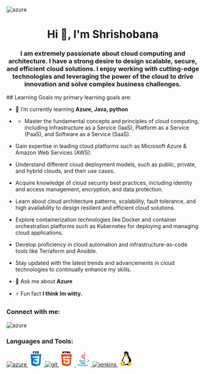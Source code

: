 <img src="https://c8.alamy.com/comp/2R4NW5C/3d-cartoon-woman-sitting-on-cloud-and-using-laptop-illustration-isolated-on-white-background-2R4NW5C.jpg" alt="azure" width="200" height="200"/>
<h1 align="center">
  Hi 👋, I'm Shrishobana</h1>
<h3 align="center">I am extremely passionate about cloud computing and architecture. I have a strong desire to design scalable, secure, and efficient cloud solutions. I enjoy working with cutting-edge technologies and leveraging the power of the cloud to drive innovation and solve complex business challenges.
</h3>
## Learning Goals
my primary learning goals are:

- 🌱 I’m currently learning **Azure, Java, python**
- - Master the fundamental concepts and principles of cloud computing, including Infrastructure as a Service (IaaS), Platform as a Service (PaaS), and Software as a Service (SaaS).
- Gain expertise in leading cloud platforms such as Microsoft Azure & Amazon Web Services (AWS).
- Understand different cloud deployment models, such as public, private, and hybrid clouds, and their use cases.
- Acquire knowledge of cloud security best practices, including identity and access management, encryption, and data protection.
- Learn about cloud architecture patterns, scalability, fault tolerance, and high availability to design resilient and efficient cloud solutions.
- Explore containerization technologies like Docker and container orchestration platforms such as Kubernetes for deploying and managing cloud applications.
- Develop proficiency in cloud automation and infrastructure-as-code tools like Terraform and Ansible.
- Stay updated with the latest trends and advancements in cloud technologies to continually enhance my skills.

- 💬 Ask me about **Azure**

- ⚡ Fun fact **I think Im witty.**

<h3 align="left">Connect with me:</h3>
<p align="left">
</p>
<img src="https://i.pinimg.com/originals/c8/17/aa/c817aa0f40bf2f5d5921390ebfe26dbf.jpg" alt="azure" width="100" height="100"/>

<h3 align="left">Languages and Tools:</h3>
<p align="left"> <a href="https://azure.microsoft.com/en-in/" target="_blank" rel="noreferrer"> <img src="https://www.vectorlogo.zone/logos/microsoft_azure/microsoft_azure-icon.svg" alt="azure" width="40" height="40"/> </a> <a href="https://www.w3schools.com/css/" target="_blank" rel="noreferrer"> <img src="https://raw.githubusercontent.com/devicons/devicon/master/icons/css3/css3-original-wordmark.svg" alt="css3" width="40" height="40"/> </a> <a href="https://git-scm.com/" target="_blank" rel="noreferrer"> <img src="https://www.vectorlogo.zone/logos/git-scm/git-scm-icon.svg" alt="git" width="40" height="40"/> </a> <a href="https://www.w3.org/html/" target="_blank" rel="noreferrer"> <img src="https://raw.githubusercontent.com/devicons/devicon/master/icons/html5/html5-original-wordmark.svg" alt="html5" width="40" height="40"/> </a> <a href="https://www.java.com" target="_blank" rel="noreferrer"> <img src="https://raw.githubusercontent.com/devicons/devicon/master/icons/java/java-original.svg" alt="java" width="40" height="40"/> </a> <a href="https://www.jenkins.io" target="_blank" rel="noreferrer"> <img src="https://www.vectorlogo.zone/logos/jenkins/jenkins-icon.svg" alt="jenkins" width="40" height="40"/> </a> <a href="https://www.linux.org/" target="_blank" rel="noreferrer"> <img src="https://raw.githubusercontent.com/devicons/devicon/master/icons/linux/linux-original.svg" alt="linux" width="40" height="40"/> </a> </p>
